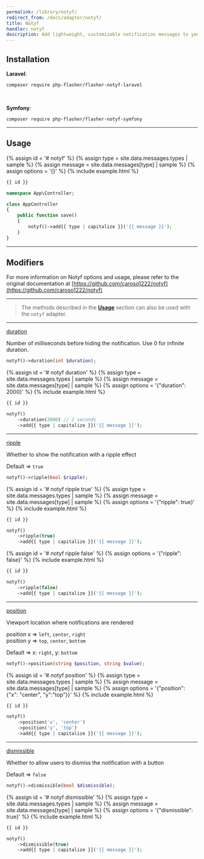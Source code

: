 ```yaml
---
permalink: /library/notyf/
redirect_from: /docs/adapter/notyf/
title: Notyf
handler: notyf
description: Add lightweight, customizable notification messages to your web projects with Notyf, a popular JavaScript library. With a focus on simplicity and accessibility, Notyf is easy to install and use, making it a great choice for any project that wants to engage and inform users.
---
```


## <i class="fa-duotone fa-list-radio"></i> Installation

**<i class="fa-brands fa-laravel text-red-900 fa-xl"></i> Laravel**:

```shell
composer require php-flasher/flasher-notyf-laravel
```

<br />

**<i class="fa-brands fa-symfony text-black fa-xl"></i> Symfony**:

```shell
composer require php-flasher/flasher-notyf-symfony
```

---

## <i class="fa-duotone fa-list-radio"></i> Usage

{% assign id = '# notyf' %}
{% assign type = site.data.messages.types | sample %}
{% assign message = site.data.messages[type] | sample %}
{% assign options = '{}' %}
{% include example.html %}

```php
{{ id }}

namespace App\Controller;

class AppController
{
    public function save()
    {        
        notyf()->add{{ type | capitalize }}('{{ message }}');
    }
} 
```

---

## <i class="fa-duotone fa-list-radio"></i> Modifiers

For more information on Notyf options and usage, please refer to the original documentation at [https://github.com/caroso1222/notyf](https://github.com/caroso1222/notyf)

---

> The methods described in the **[Usage](/installation/#-modifiers)** section can also be used with the `notyf` adapter.

---

<p id="method-duration"><a href="#method-duration" class="anchor"><i class="fa-duotone fa-link"></i> duration</a></p>

Number of milliseconds before hiding the notification. Use 0 for infinite duration.

```php
notyf()->duration(int $duration);
```

{% assign id = '# notyf duration' %}
{% assign type = site.data.messages.types | sample %}
{% assign message = site.data.messages[type] | sample %}
{% assign options = '{"duration": 2000}' %}
{% include example.html %}

```php
{{ id }}

notyf()
    ->duration(2000) // 2 seconds
    ->add{{ type | capitalize }}('{{ message }}');
```

---

<p id="method-ripple"><a href="#method-ripple" class="anchor"><i class="fa-duotone fa-link"></i> ripple</a></p>

Whether to show the notification with a ripple effect

Default ⇒ `true`

```php
notyf()->ripple(bool $ripple);
```

{% assign id = '# notyf ripple true' %}
{% assign type = site.data.messages.types | sample %}
{% assign message = site.data.messages[type] | sample %}
{% assign options = '{"ripple": true}' %}
{% include example.html %}

```php
{{ id }}

notyf()
    ->ripple(true)
    ->add{{ type | capitalize }}('{{ message }}');
```

{% assign id = '# notyf ripple false' %}
{% assign options = '{"ripple": false}' %}
{% include example.html %}

```php
{{ id }}

notyf()
    ->ripple(false)
    ->add{{ type | capitalize }}('{{ message }}');
```

---

<p id="method-position"><a href="#method-position" class="anchor"><i class="fa-duotone fa-link"></i> position</a></p>

Viewport location where notifications are rendered

position x ⇒ `left`, `center`, `right` <br />
position y ⇒ `top`, `center`, `bottom`

Default ⇒ x: `right`, y: `bottom`

```php
notyf()->position(string $position, string $value);
```

{% assign id = '# notyf position' %}
{% assign type = site.data.messages.types | sample %}
{% assign message = site.data.messages[type] | sample %}
{% assign options = '{"position": {"x": "center", "y":"top"}}' %}
{% include example.html %}

```php
{{ id }}

notyf()
    ->position('x', 'center')
    ->position('y', 'top')
    ->add{{ type | capitalize }}('{{ message }}');
```

---

<p id="method-dismissible"><a href="#method-dismissible" class="anchor"><i class="fa-duotone fa-link"></i> dismissible</a></p>

Whether to allow users to dismiss the notification with a button

Default ⇒ `false`

```php
notyf()->dismissible(bool $dismissible);
```

{% assign id = '# notyf dismissible' %}
{% assign type = site.data.messages.types | sample %}
{% assign message = site.data.messages[type] | sample %}
{% assign options = '{"dismissible": true}' %}
{% include example.html %}

```php
{{ id }}

notyf()
    ->dismissible(true)
    ->add{{ type | capitalize }}('{{ message }}');
```
